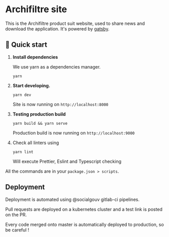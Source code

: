 # Archifiltre site

This is the Archifiltre product suit website, used to share news and download the application. It's powered by [gatsby](https://www.gatsbyjs.com/).

## 🚀 Quick start

1.  **Install dependencies**

    We use yarn as a dependencies manager.

    ```shell
    yarn
    ```

1.  **Start developing.**

    ```shell
    yarn dev
    ```
    
    Site is now running on `http://localhost:8000`

1.  **Testing production build**

    ```shell
    yarn build && yarn serve
    ```
    
    Production build is now running on `http://localhost:9000`
    
1.  Check all linters using

    ```shell
    yarn lint
    ```

    Will execute Prettier, Eslint and Typescript checking

All the commands are in your `package.json > scripts`.

## Deployment

Deployment is automated using @socialgouv gitlab-ci pipelines.

Pull requests are deployed on a kubernetes cluster and a test link
is posted on the PR.

Every code merged onto master is automatically deployed to production, so be careful !

